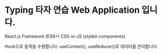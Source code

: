 # Typing 타자 연습 Web Application 입니다.

React.js Framework (ES6+)
CSS-in-JS (styled-components)

Hook으로 동작을 수행합니다.
useContext(), useReducer()로 데이터를 관리합니다.

